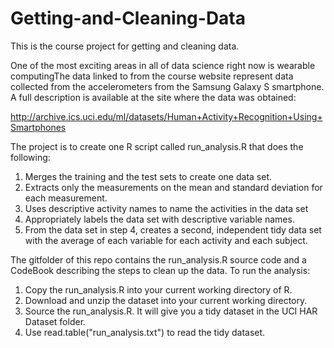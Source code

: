# Getting-and-Cleaning-Data
This is the course project for getting and cleaning data.

One of the most exciting areas in all of data science right now is wearable computingThe data linked to from the course website represent data collected from the accelerometers from the Samsung Galaxy S smartphone. A full description is available at the site where the data was obtained: 

http://archive.ics.uci.edu/ml/datasets/Human+Activity+Recognition+Using+Smartphones

The project is to create one R script called run_analysis.R that does the following:	
1. Merges the training and the test sets to create one data set.	
2. Extracts only the measurements on the mean and standard deviation for each measurement.	
3. Uses descriptive activity names to name the activities in the data set	
4. Appropriately labels the data set with descriptive variable names.	
5. From the data set in step 4, creates a second, independent tidy data set with the average of each variable for each activity and each subject.	

The gitfolder of this repo contains the run_analysis.R source code and a CodeBook describing the steps to clean up the data. To run the analysis:	
1. Copy the run_analysis.R into your current working directory of R.	
2. Download and unzip the dataset into your current working directory.	
3. Source the run_analysis.R. It will give you a tidy dataset in the UCI HAR Dataset folder.	
4. Use read.table("run_analysis.txt") to read the tidy dataset.	
